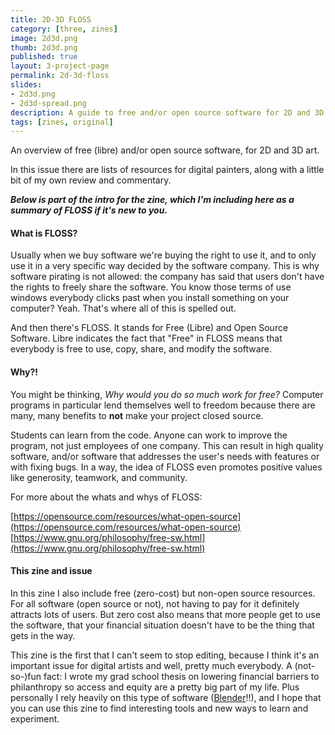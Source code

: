 ```yaml
---
title: 2D-3D FLOSS
category: [three, zines]
image: 2d3d.png
thumb: 2d3d.png
published: true
layout: 3-project-page
permalink: 2d-3d-floss
slides: 
- 2d3d.png
- 2d3d-spread.png
description: A guide to free and/or open source software for 2D and 3D digital art.
tags: [zines, original]
---
```

An overview of free (libre) and/or open source software, for 2D and 3D art. 

In this issue there are lists of resources for digital painters, along with a little bit of my own review and commentary. 

***Below is part of the intro for the zine, which I'm including here as a summary of FLOSS if it's new to you.***

#### What is FLOSS?

Usually when we buy software we're buying the right to use it, and to only use it in a very specific way decided by the software company. This is why software pirating is not allowed: the company has said that users don't have the rights to freely share the software. You know those terms of use windows everybody clicks past when you install something on your computer? Yeah. That's where all of this is spelled out.

<!-- This is how it works for a lot of other creative fields. When you hire an illustrator and they specify that you can only use the graphic to make t-shirts, you really can't go making mugs and stationery with it. It's true even though it seems like you own the image. After all, the illustrator sold it to you and even gave you the hi-res file. 

*hits giant wrong answer buzzer*

This is just one very small slice of copyright law, but it's what dictates the difference between proprietary and free.

(Note that it is possible to actually sell all of the rights of a graphic to a client, but if you're doing this they need to be paying you very, very well for it.)
-->

And then there's FLOSS. It stands for Free (Libre) and Open Source Software. Libre indicates the fact that "Free" in FLOSS means that everybody is free to use, copy, share, and modify the software.

#### Why?!
You might be thinking, *Why would you do so much work for free?* Computer programs in particular lend themselves well to freedom because there are many, many benefits to **not** make your project closed source.

Students can learn from the code. Anyone can work to improve the program, not just employees of one company. This can result in high quality software, and/or software that addresses the user's needs with features or with fixing bugs. In a way, the idea of FLOSS even promotes positive values like generosity, teamwork, and community.

For more about the whats and whys of FLOSS:

[https://opensource.com/resources/what-open-source](https://opensource.com/resources/what-open-source)
[https://www.gnu.org/philosophy/free-sw.html](https://www.gnu.org/philosophy/free-sw.html)

#### This zine and issue

In this zine I also include free (zero-cost) but non-open source resources. For all software (open source or not), not having to pay for it definitely attracts lots of users. But zero cost also means that more people get to use the software, that your financial situation doesn't have to be the thing that gets in the way.

This zine is the first that I can't seem to stop editing, because I think it's an important issue for digital artists and well, pretty much everybody. A (not-so-)fun fact: I wrote my grad school thesis on lowering financial barriers to philanthropy so access and equity are a pretty big part of my life. Plus personally I rely heavily on this type of software ([Blender](https://www.blender.org/about/)!!), and I hope that you can use this zine to find interesting tools and new ways to learn and experiment.

